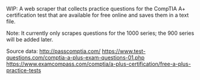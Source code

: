 WIP: A web scraper that collects practice questions for the CompTIA A+ certification test that are available for free online and saves them in a text file.

Note: It currently only scrapes questions for the 1000 series; the 900 series will be added later.

Source data:
http://passcomptia.com/
https://www.test-questions.com/comptia-a-plus-exam-questions-01.php
https://www.examcompass.com/comptia/a-plus-certification/free-a-plus-practice-tests